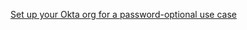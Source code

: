 [Set up your Okta org for a password-optional use case](/docs/guides/oie-embedded-common-org-setup/java/main/#set-up-your-okta-org-for-a-password-optional-use-case)

